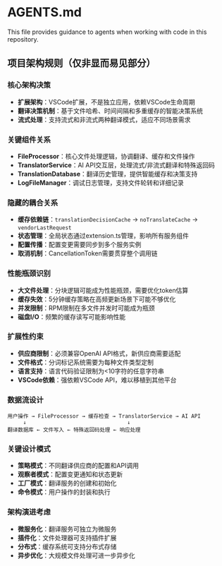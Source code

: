 # AGENTS.md

This file provides guidance to agents when working with code in this repository.

## 项目架构规则（仅非显而易见部分）

### 核心架构决策
- **扩展架构**：VSCode扩展，不是独立应用，依赖VSCode生命周期
- **翻译决策机制**：基于文件哈希、时间间隔和多重缓存的智能决策系统
- **流式处理**：支持流式和非流式两种翻译模式，适应不同场景需求

### 关键组件关系
- **FileProcessor**：核心文件处理逻辑，协调翻译、缓存和文件操作
- **TranslatorService**：AI API交互层，处理流式/非流式翻译和特殊返回码
- **TranslationDatabase**：翻译历史管理，提供智能缓存和决策支持
- **LogFileManager**：调试日志管理，支持文件轮转和详细记录

### 隐藏的耦合关系
- **缓存依赖链**：`translationDecisionCache` → `noTranslateCache` → `vendorLastRequest`
- **状态管理**：全局状态通过extension.ts管理，影响所有服务组件
- **配置传播**：配置变更需要同步到多个服务实例
- **取消机制**：CancellationToken需要贯穿整个调用链

### 性能瓶颈识别
- **大文件处理**：分块逻辑可能成为性能瓶颈，需要优化token估算
- **缓存失效**：5分钟缓存策略在高频更新场景下可能不够优化
- **并发限制**：RPM限制在多文件并发时可能成为瓶颈
- **磁盘I/O**：频繁的缓存读写可能影响性能

### 扩展性约束
- **供应商限制**：必须兼容OpenAI API格式，新供应商需要适配
- **文件格式**：分词标记系统需要为每种文件类型定制
- **语言支持**：语言代码验证限制为<10字符的任意字符串
- **VSCode依赖**：强依赖VSCode API，难以移植到其他平台

### 数据流设计
```
用户操作 → FileProcessor → 缓存检查 → TranslatorService → AI API
     ↓                                ↓
翻译数据库 ← 文件写入 ← 特殊返回码处理 ← 响应处理
```

### 关键设计模式
- **策略模式**：不同翻译供应商的配置和API调用
- **观察者模式**：配置变更通知和状态更新
- **工厂模式**：翻译服务的创建和初始化
- **命令模式**：用户操作的封装和执行

### 架构演进考虑
- **微服务化**：翻译服务可独立为微服务
- **插件化**：文件处理器可支持插件扩展
- **分布式**：缓存系统可支持分布式存储
- **异步优化**：大规模文件处理可进一步异步化